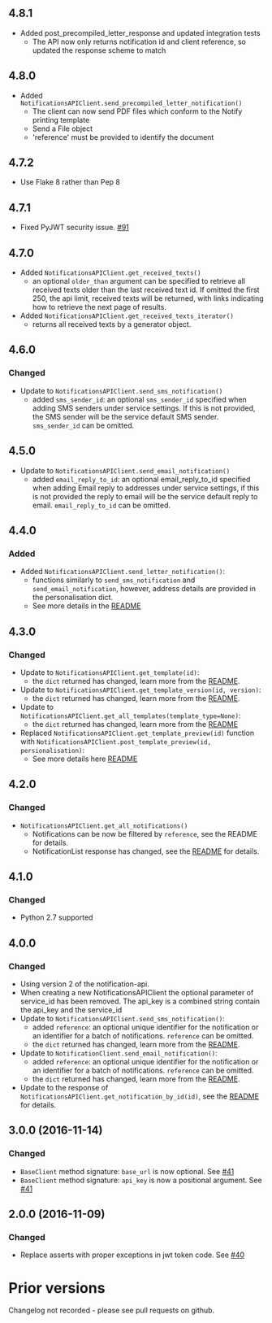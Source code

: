 ## 4.8.1

* Added post_precompiled_letter_response and updated integration tests
    * The API now only returns notification id and client reference, so updated the response scheme to match

## 4.8.0

* Added `NotificationsAPIClient.send_precompiled_letter_notification()`
    * The client can now send PDF files which conform to the Notify printing template
    * Send a File object
    * 'reference' must be provided to identify the document

## 4.7.2
* Use Flake 8 rather than Pep 8

## 4.7.1

* Fixed PyJWT security issue. [#91](https://github.com/alphagov/notifications-python-client/pull/91)

## 4.7.0

* Added `NotificationsAPIClient.get_received_texts()`
    * an optional `older_than` argument can be specified to retrieve all received texts older than the last
    received text id. If omitted the first 250, the api limit, received texts will be returned, with links indicating how to retrieve the next page of results.
* Added `NotificationsAPIClient.get_received_texts_iterator()`
    * returns all received texts by a generator object.

## 4.6.0

### Changed

* Update to `NotificationsAPIClient.send_sms_notification()`
    * added `sms_sender_id`: an optional `sms_sender_id` specified when adding SMS senders under service settings. If this is not provided, the SMS sender will be the service default SMS sender. `sms_sender_id` can be omitted.

## 4.5.0

* Update to `NotificationsAPIClient.send_email_notification()`
    * added `email_reply_to_id`: an optional email_reply_to_id specified when adding Email reply to addresses under service settings, if this is not provided the reply to email will be the service default reply to email. `email_reply_to_id` can be omitted.

## 4.4.0

### Added

* Added `NotificationsAPIClient.send_letter_notification()`:
  * functions similarly to `send_sms_notification` and `send_email_notification`, however, address details are provided
    in the personalisation dict.
  * See more details in the [README](https://github.com/alphagov/notifications-python-client#letter)

## 4.3.0

### Changed

* Update to `NotificationsAPIClient.get_template(id)`:
    * the `dict` returned has changed, learn more from the [README](https://github.com/alphagov/notifications-python-client#get-a-template-by-id).
* Update to `NotificationsAPIClient.get_template_version(id, version)`:
    * the `dict` returned has changed, learn more from the [README](https://github.com/alphagov/notifications-python-client#get-a-template-by-id-and-version).
* Update to `NotificationsAPIClient.get_all_templates(template_type=None)`:
    * the `dict` returned has changed, learn more from the [README](https://github.com/alphagov/notifications-python-client#get-all-templates)
* Replaced `NotificationsAPIClient.get_template_preview(id)` function with `NotificationsAPIClient.post_template_preview(id, persionalisation)`:
    * See more details here [README](https://github.com/alphagov/notifications-python-client#generate-a-preview-template)

## 4.2.0

### Changed

* `NotificationsAPIClient.get_all_notifications()`
    * Notifications can be now be filtered by `reference`, see the README for details.
    * NotificationList response has changed, see the [README](https://github.com/alphagov/notifications-python-client#get-the-status-of-all-messages-with-pagination) for details.

## 4.1.0

### Changed

* Python 2.7 supported

## 4.0.0

### Changed
* Using version 2 of the notification-api.
* When creating a new NotificationsAPIClient the optional parameter of service_id has been removed. The api_key is a combined string contain the api_key and the service_id
* Update to `NotificationsAPIClient.send_sms_notification()`:
    * added `reference`: an optional unique identifier for the notification or an identifier for a batch of notifications. `reference` can be omitted.
    * the `dict` returned has changed, learn more from the [README](https://github.com/alphagov/notifications-python-client#text-message).
* Update to `NotificationClient.send_email_notification()`:
    * added `reference`: an optional unique identifier for the notification or an identifier for a batch of notifications. `reference` can be omitted.
    * the `dict` returned has changed, learn more from the [README](https://github.com/alphagov/notifications-python-client#email).
* Update to the response of `NotificationsAPIClient.get_notification_by_id(id)`, see the [README](https://github.com/alphagov/notifications-python-client#get-the-status-of-one-message) for details.

## 3.0.0 (2016-11-14)

### Changed
* `BaseClient` method signature: `base_url` is now optional. See [#41](https://github.com/alphagov/notifications-python-client/pull/41)
* `BaseClient` method signature: `api_key` is now a positional argument. See [#41](https://github.com/alphagov/notifications-python-client/pull/41)

## 2.0.0 (2016-11-09)

### Changed
* Replace asserts with proper exceptions in jwt token code. See [#40](https://github.com/alphagov/notifications-python-client/pull/40)

# Prior versions

Changelog not recorded - please see pull requests on github.

